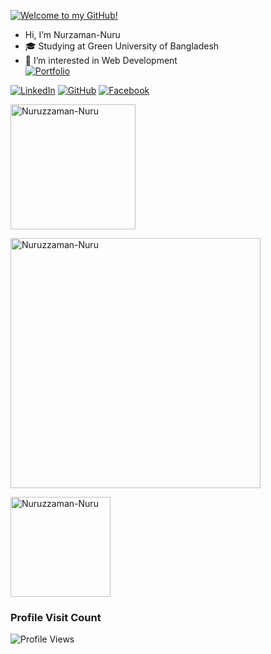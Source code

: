 [![Welcome to my GitHub!](https://img.shields.io/badge/Welcome%20to%20my%20GitHub!-0099ff?style=for-the-badge&logo=github&logoColor=white)](https://github.com/Nuruzzaman-Nuru)

-  Hi, I’m Nurzaman-Nuru  
- 🎓 Studying at Green University of Bangladesh  
- 👀 I’m interested in Web Development  
[![Portfolio](https://img.shields.io/badge/Portfolio-visit%20now-0A66C2?style=for-the-badge&logo=Firefox-Browser&logoColor=white)](https://nurzamanportfolio.vercel.app/)

[![LinkedIn](https://img.shields.io/badge/LinkedIn-0A66C2?style=for-the-badge&logo=linkedin&logoColor=white)](https://www.linkedin.com/in/md-nurzaman-7b9858262/)
[![GitHub](https://img.shields.io/badge/GitHub-181717?style=for-the-badge&logo=github&logoColor=white)](https://github.com/Nuruzzaman-Nuru)
[![Facebook](https://img.shields.io/badge/Facebook-1877F2?style=for-the-badge&logo=facebook&logoColor=white)](https://www.facebook.com/nuruzzaman6868/)

<!-- Top Languages -->
<img src="https://github-readme-stats.vercel.app/api/top-langs?username=Nuruzzaman-Nuru&show_icons=true&locale=en&layout=compact&theme=tokyonight" alt="Nuruzzaman-Nuru" align="center" height=200/>

<!-- GitHub Streak Stats -->
<a href="#"><img src="https://github-readme-streak-stats.herokuapp.com/?user=Nuruzzaman-Nuru&theme=tokyonight" alt="Nuruzzaman-Nuru" align="center" width=400/></a>

<!-- GitHub General Stats -->
<a href="#"><img src="https://github-readme-stats.vercel.app/api?username=Nuruzzaman-Nuru&show_icons=true&locale=en&theme=tokyonight" alt="Nuruzzaman-Nuru" align="center" height=160 /></a>

### Profile Visit Count
![Profile Views](https://komarev.com/ghpvc/?username=Nuruzzaman-Nuru&style=flat-square&color=blue)


